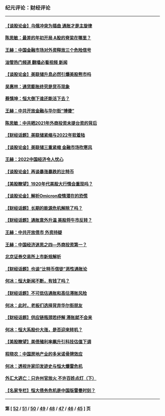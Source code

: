### 纪元评论：财经评论
---
#### [【谈股论金】乌俄冲突为插曲 通胀才是主旋律](../../pages/nsc1026/n13576797.md?02200330) 
#### [陈思敏：最差的年初开局 A股的脊梁在哪里？](../../pages/nsc1026/n13558359.md?02200330) 
#### [王赫：中国金融市场对外资释放三个危险信号](../../pages/nsc1026/n13546389.md?02200330) 
#### [油管热门频道 翻墙必看视频 新闻](ok?02200330)
#### [【谈股论金】美联储升息必然引爆美股熊市吗](../../pages/nsc1026/n13519194.md?02200330) 
#### [吴惠林：通货膨胀终究是货币现象](../../pages/nsc1026/n13512979.md?02200330) 
#### [蔡慎坤：恒大倒下谁还能活下去？](../../pages/nsc1026/n13501831.md?02200330) 
#### [王赫：中共开放金融与华尔街“博傻”](../../pages/nsc1026/n13501138.md?02200330) 
#### [陈思敏：中共晒2021年外商投资未提台资的背后](../../pages/nsc1026/n13501057.md?02200330) 
#### [【财经话题】美联储紧缩与2022年软着陆](../../pages/nsc1026/n13498354.md?02200330) 
#### [【谈股论金】美联储三重紧缩 金融市场吹寒风](../../pages/nsc1026/n13487202.md?02200330) 
#### [王赫：2022中国经济令人忧心](../../pages/nsc1026/n13480433.md?02200330) 
#### [【谈股论金】再谈暴涨暴跌的比特币](../../pages/nsc1026/n13428036.md?02200330) 
#### [【美股瞭望】1920年代美股大行情会重现吗？](../../pages/nsc1026/n13425425.md?02200330) 
#### [【谈股论金】解析Omicron疫情潜在的恐慌](../../pages/nsc1026/n13403704.md?02200330) 
#### [【财经话题】长期的能源危机解除了吗？](../../pages/nsc1026/n13378041.md?02200330) 
#### [【财经话题】通胀意外升温 美股将牛市反转？](../../pages/nsc1026/n13370659.md?02200330) 
#### [王赫：中共开放债市 外资持疑](../../pages/nsc1026/n13366203.md?02200330) 
#### [王赫：中国经济迷思之四—外商投资第一？](../../pages/nsc1026/n13354150.md?02200330) 
#### [北京证券交易所上市新规解析](../../pages/nsc1026/n13348292.md?02200330) 
#### [【财经话题】也谈“比特币信徒”恶性通胀论](../../pages/nsc1026/n13331972.md?02200330) 
#### [何冰：恒大新闻不断，有钱了吗？](../../pages/nsc1026/n13325002.md?02200330) 
#### [【财经话题】不可低估通胀和高估滞胀风险](../../pages/nsc1026/n13300505.md?02200330) 
#### [何冰：此时，老板们选择背弃华尔街朋友](../../pages/nsc1026/n13295291.md?02200330) 
#### [【财经话题】供应链瓶颈若纾解 滞胀就不会来](../../pages/nsc1026/n13286759.md?02200330) 
#### [何冰：恒大系股价大涨，是否迎来转机？](../../pages/nsc1026/n13276822.md?02200330) 
#### [【美股瞭望】美债殖利率飙升引科技估值下调](../../pages/nsc1026/n13267775.md?02200330) 
#### [程晓农：中国房地产业的多米诺骨牌效应](../../pages/nsc1026/n13259673.md?02200330) 
#### [何冰：透视许家印发迹史与恒大爆雷危机](../../pages/nsc1026/n13253937.md?02200330) 
#### [外汇大逃亡：只许州官放火 不许百姓点灯（下）](../../pages/nsc1026/n13245748.md?02200330) 
#### [【名家专栏】恒大债务危机是中国版雷曼时刻？](../../pages/nsc1026/n13242613.md?02200330) 

---
#### 第 [ [52](./52.md?02200330) / [51](./51.md?02200330) / [50](./50.md?02200330) / [49](./49.md?02200330) / [48](./48.md?02200330) / [47](./47.md?02200330) / [46](./46.md?02200330) / [45](./45.md?02200330) ] 页

